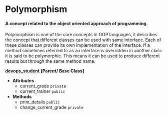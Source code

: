 # Polymorphism

#### A concept related to the object oriented approach of programming.

Polymorphism is one of the core concepts in OOP languages, it describes the concept that different classes
can be used with same interface. Each of these classes can provide its own implementation of the interface.
If a method sometimes referred to as an interface is overridden in another class
it is said to be polymorphic. This means it can be used to produce different results but through the same
method name.


[**devops_student**](devops_student.py) **[Parent/ Base Class]**
* **Attributes**
    * current_grade `private`
    * current_trainer `public`
* **Methods**
    * print_details `public`
    * change_current_grade `private` 

